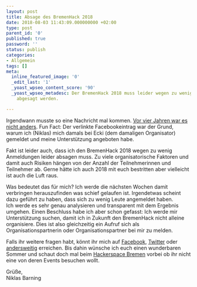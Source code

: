 ```yaml
---
layout: post
title: Absage des BremenHack 2018
date: 2018-08-03 11:43:09.000000000 +02:00
type: post
parent_id: '0'
published: true
password: ''
status: publish
categories:
- Allgemein
tags: []
meta:
  inline_featured_image: '0'
  _edit_last: '1'
  _yoast_wpseo_content_score: '90'
  _yoast_wpseo_metadesc: Der BremenHack 2018 muss leider wegen zu wenig Anmeldungen
    abgesagt werden.

---
```

<p>
				<!-- wp:paragraph --></p>
<p>Irgendwann musste so eine Nachricht mal kommen. <a href="https://www.facebook.com/bremenhack/posts/920201071328753">Vor vier Jahren war es nicht anders</a>. Fun Fact: Der verlinkte Facebookeintrag war der Grund, warum ich (Niklas) mich damals bei Ecki (dem damaligen Organisator) gemeldet und meine Unterstützung angeboten habe.</p>
<p><!-- /wp:paragraph --></p>
<p><!-- wp:paragraph --></p>
<p>Fakt ist leider auch, dass ich den BremenHack 2018 wegen zu wenig Anmeldungen leider absagen muss. Zu viele organisatorische Faktoren und damit auch Risiken hängen von der Anzahl der Teilnehmerinnen und Teilnehmer ab. Gerne hätte ich auch 2018 mit euch bestritten aber vielleicht ist auch die Luft raus.</p>
<p><!-- /wp:paragraph --></p>
<p><!-- wp:paragraph --></p>
<p>Was bedeutet das für mich? Ich werde die nächsten Wochen damit verbringen herauszufinden was schief gelaufen ist. Irgendetwas scheint dazu geführt zu haben, dass sich zu wenig Leute angemeldet haben.<br /> Ich werde es sehr genau analysieren und transparent mit dem Ergebnis umgehen. Einen Beschluss habe ich aber schon gefasst: Ich werde mir Unterstützung suchen, damit ich in Zukunft den BremenHack nicht alleine organisiere. Dies ist also gleichzeitig ein Aufruf sich als Organisationspartnerin oder Organisationspartner bei mir zu melden.</p>
<p><!-- /wp:paragraph --></p>
<p><!-- wp:paragraph --></p>
<p>Falls ihr weitere fragen habt, könnt ihr mich auf <a href="https://www.facebook.com/bremenhack">Facebook</a>, <a href="https://twitter.com/bremenhack">Twitter</a> oder <a href="https://bremenhack.de/kontakt/">andersweitig</a> erreichen. Bis dahin wünsche ich euch einen wunderbaren Sommer und schaut doch mal beim <a href="https://www.hackerspace-bremen.de/">Hackerspace Bremen</a> vorbei ob ihr nicht eine von deren Events besuchen wollt.</p>
<p><!-- /wp:paragraph --></p>
<p><!-- wp:paragraph --></p>
<p>Grüße,<br />Niklas Barning</p>
<p><!-- /wp:paragraph -->		</p>
